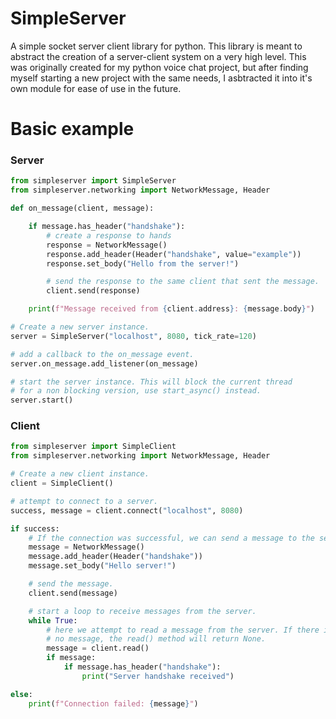 # SimpleServer
A simple socket server client library for python. This library is meant to abstract the creation of a server-client system on a very
high level. This was originally created for my python voice chat project, but after finding myself starting a new project with the same
needs, I asbtracted it into it's own module for ease of use in the future.

# Basic example
### Server
```python
from simpleserver import SimpleServer
from simpleserver.networking import NetworkMessage, Header

def on_message(client, message):

    if message.has_header("handshake"):
        # create a response to hands
        response = NetworkMessage()
        response.add_header(Header("handshake", value="example"))
        response.set_body("Hello from the server!")

        # send the response to the same client that sent the message.
        client.send(response)

    print(f"Message received from {client.address}: {message.body}")

# Create a new server instance.
server = SimpleServer("localhost", 8080, tick_rate=120)

# add a callback to the on_message event.
server.on_message.add_listener(on_message)

# start the server instance. This will block the current thread
# for a non blocking version, use start_async() instead.
server.start()
```

### Client
```python
from simpleserver import SimpleClient
from simpleserver.networking import NetworkMessage, Header

# Create a new client instance.
client = SimpleClient()

# attempt to connect to a server.
success, message = client.connect("localhost", 8080)

if success:
    # If the connection was successful, we can send a message to the server.
    message = NetworkMessage()
    message.add_header(Header("handshake"))
    message.set_body("Hello server!")

    # send the message.
    client.send(message)

    # start a loop to receive messages from the server.
    while True:
        # here we attempt to read a message from the server. If there is
        # no message, the read() method will return None.
        message = client.read()
        if message:
            if message.has_header("handshake"):
                print("Server handshake received")

else:
    print(f"Connection failed: {message}")
```
